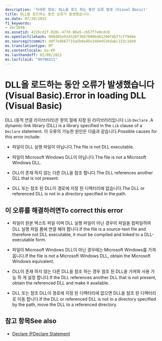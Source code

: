 ```yaml
---
description: '자세한 정보: DLL을 로드 하는 동안 오류 발생 (Visual Basic)'
title: DLL을 로드하는 동안 오류가 발생했습니다.
ms.date: 07/20/2015
f1_keywords:
- vbrID48
ms.assetid: 4226cd1f-028c-477d-88a5-cb57f7e0cdc8
ms.openlocfilehash: 098d05e93d328f3667000bd81290f4b77cf7949e
ms.sourcegitcommit: ddf7edb67715a5b9a45e3dd44536dabc153c1de0
ms.translationtype: MT
ms.contentlocale: ko-KR
ms.lasthandoff: 02/06/2021
ms.locfileid: "99796511"
---
```

# <a name="error-in-loading-dll-visual-basic"></a><span data-ttu-id="734e2-103">DLL을 로드하는 동안 오류가 발생했습니다(Visual Basic).</span><span class="sxs-lookup"><span data-stu-id="734e2-103">Error in loading DLL (Visual Basic)</span></span>

<span data-ttu-id="734e2-104">DLL (동적 연결 라이브러리)은 문의 절에 지정 된 라이브러리입니다 `Lib` `Declare` .</span><span class="sxs-lookup"><span data-stu-id="734e2-104">A dynamic-link library (DLL) is a library specified in the `Lib` clause of a `Declare` statement.</span></span> <span data-ttu-id="734e2-105">이 오류의 가능한 원인은 다음과 같습니다.</span><span class="sxs-lookup"><span data-stu-id="734e2-105">Possible causes for this error include:</span></span>  
  
- <span data-ttu-id="734e2-106">파일이 DLL 실행 파일이 아닙니다.</span><span class="sxs-lookup"><span data-stu-id="734e2-106">The file is not DLL executable.</span></span>  
  
- <span data-ttu-id="734e2-107">파일이 Microsoft Windows DLL이 아닙니다.</span><span class="sxs-lookup"><span data-stu-id="734e2-107">The file is not a Microsoft Windows DLL.</span></span>  
  
- <span data-ttu-id="734e2-108">DLL이 존재 하지 않는 다른 DLL을 참조 합니다.</span><span class="sxs-lookup"><span data-stu-id="734e2-108">The DLL references another DLL that is not present.</span></span>  
  
- <span data-ttu-id="734e2-109">DLL 또는 참조 된 DLL이 경로에 지정 된 디렉터리에 없습니다.</span><span class="sxs-lookup"><span data-stu-id="734e2-109">The DLL or referenced DLL is not in a directory specified in the path.</span></span>  
  
## <a name="to-correct-this-error"></a><span data-ttu-id="734e2-110">이 오류를 해결하려면</span><span class="sxs-lookup"><span data-stu-id="734e2-110">To correct this error</span></span>  
  
- <span data-ttu-id="734e2-111">파일이 원본 텍스트 파일 이며 DLL 실행 파일이 아닌 경우이 파일을 컴파일하여 DLL 실행 파일 폼에 연결 해야 합니다.</span><span class="sxs-lookup"><span data-stu-id="734e2-111">If the file is a source-text file and therefore not DLL executable, it must be compiled and linked to a DLL-executable form.</span></span>  
  
- <span data-ttu-id="734e2-112">파일이 Microsoft Windows DLL이 아닌 경우에는 Microsoft Windows를 가져옵니다.</span><span class="sxs-lookup"><span data-stu-id="734e2-112">If the file is not a Microsoft Windows DLL, obtain the Microsoft Windows equivalent.</span></span>  
  
- <span data-ttu-id="734e2-113">DLL이 존재 하지 않는 다른 DLL을 참조 하는 경우 참조 된 DLL을 가져와 사용 가능 하 게 설정 합니다.</span><span class="sxs-lookup"><span data-stu-id="734e2-113">If the DLL references another DLL that is not present, obtain the referenced DLL and make it available.</span></span>  
  
- <span data-ttu-id="734e2-114">DLL 또는 참조 DLL이 경로에 지정 된 디렉터리에 없으면 DLL을 참조 된 디렉터리로 이동 합니다.</span><span class="sxs-lookup"><span data-stu-id="734e2-114">If the DLL or referenced DLL is not in a directory specified by the path, move the DLL to a referenced directory.</span></span>  
  
## <a name="see-also"></a><span data-ttu-id="734e2-115">참고 항목</span><span class="sxs-lookup"><span data-stu-id="734e2-115">See also</span></span>

- [<span data-ttu-id="734e2-116">Declare 문</span><span class="sxs-lookup"><span data-stu-id="734e2-116">Declare Statement</span></span>](../statements/declare-statement.md)
